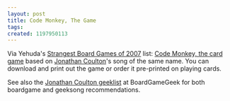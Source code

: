 ```yaml
---
layout: post
title: Code Monkey, The Game
tags: 
created: 1197950113
---
```

Via Yehuda's [Strangest Board Games of 2007](http://jergames.blogspot.com/2007/12/30-strangest-board-games-from-2007.html) list:  [Code Monkey, the card game](http://www.interactivitiesink.com/cardgames/monkey/) based on [Jonathan Coulton](http://www.jonathancoulton.com/)'s song of the same name.  You can download and print out the game or order it pre-printed on playing cards.<!--break-->

See also the [Jonathan Coulton geeklist](http://www.boardgamegeek.com/geeklist/21806/item/429382) at BoardGameGeek for both boardgame and geeksong recommendations.
